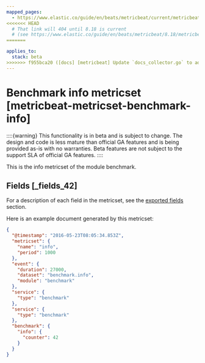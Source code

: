 ```yaml
---
mapped_pages:
  - https://www.elastic.co/guide/en/beats/metricbeat/current/metricbeat-metricset-benchmark-info.html
<<<<<<< HEAD
  # That link will 404 until 8.18 is current
  # (see https://www.elastic.co/guide/en/beats/metricbeat/8.18/metricbeat-metricset-benchmark-info.html)
=======

applies_to:
  stack: beta
>>>>>>> f955bca20 ([docs] [metricbeat] Update `docs_collector.go` to add `applies_to` badges (#45837))
---
```


# Benchmark info metricset [metricbeat-metricset-benchmark-info]

::::{warning}
This functionality is in beta and is subject to change. The design and code is less mature than official GA features and is being provided as-is with no warranties. Beta features are not subject to the support SLA of official GA features.
::::


This is the info metricset of the module benchmark.

## Fields [_fields_42]

For a description of each field in the metricset, see the [exported fields](exported-fields-benchmark.md) section.

Here is an example document generated by this metricset:

```json
{
  "@timestamp": "2016-05-23T08:05:34.853Z",
  "metricset": {
    "name": "info",
    "period": 1000
  },
  "event": {
    "duration": 27000,
    "dataset": "benchmark.info",
    "module": "benchmark"
  },
  "service": {
    "type": "benchmark"
  },
  "service": {
    "type": "benchmark"
  },
  "benchmark": {
    "info": {
      "counter": 42
    }
  }
}
```


